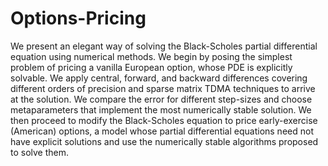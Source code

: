 # Options-Pricing
We present an elegant way of solving the Black-Scholes partial differential equation using numerical methods. We begin by posing the simplest problem of pricing a vanilla European option, whose PDE is explicitly solvable. We apply central, forward, and backward differences covering different orders of precision and sparse matrix TDMA techniques to arrive at the solution. We compare the error for different step-sizes and choose metaparameters that implement the most numerically stable solution. We then proceed to modify the Black-Scholes equation to price early-exercise (American) options, a model whose partial differential equations need not have explicit solutions and use the numerically stable algorithms proposed to solve them.
